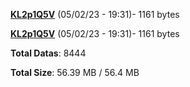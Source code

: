 [**KL2p1Q5V**](/data/KL2p1Q5V.txt) (05/02/23 - 19:31)- 1161 bytes

[**KL2p1Q5V**](/data/KL2p1Q5V.txt) (05/02/23 - 19:31)- 1161 bytes

**Total Datas**: 8444

**Total Size**: 56.39 MB / 56.4 MB